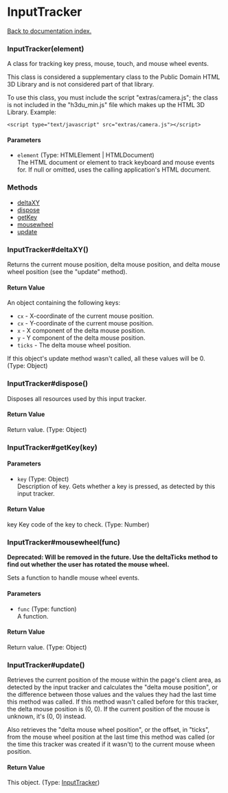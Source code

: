 # InputTracker

[Back to documentation index.](index.md)

### InputTracker(element) <a id='InputTracker'></a>

A class for tracking key press, mouse, touch, and mouse wheel
events.

This class is considered a supplementary class to the
Public Domain HTML 3D Library and is not considered part of that
library.

To use this class, you must include the script "extras/camera.js"; the
class is not included in the "h3du_min.js" file which makes up
the HTML 3D Library. Example:

    <script type="text/javascript" src="extras/camera.js"></script>

#### Parameters

* `element` (Type: HTMLElement | HTMLDocument)<br>
    The HTML document or element to track keyboard and mouse events for. If null or omitted, uses the calling application's HTML document.

### Methods

* [deltaXY](#InputTracker_InputTracker_deltaXY)
* [dispose](#InputTracker_InputTracker_dispose)
* [getKey](#InputTracker_InputTracker_getKey)
* [mousewheel](#InputTracker_InputTracker_mousewheel)
* [update](#InputTracker_InputTracker_update)

### InputTracker#deltaXY() <a id='InputTracker_InputTracker_deltaXY'></a>

Returns the current mouse position, delta
mouse position, and delta mouse wheel
position (see the "update" method).

#### Return Value

An object containing the following keys:<ul>
<li><code>cx</code> - X-coordinate of the current mouse
position.
<li><code>cx</code> - Y-coordinate of the current mouse
position.
<li><code>x</code> - X component of the delta mouse position.
<li><code>y</code> - Y component of the delta mouse position.
<li><code>ticks</code> - The delta mouse wheel position.
</ul>
If this object's update method wasn't called, all these values
will be 0. (Type: Object)

### InputTracker#dispose() <a id='InputTracker_InputTracker_dispose'></a>

Disposes all resources used by this input tracker.

#### Return Value

Return value. (Type: Object)

### InputTracker#getKey(key) <a id='InputTracker_InputTracker_getKey'></a>

#### Parameters

* `key` (Type: Object)<br>
    Description of key. Gets whether a key is pressed, as detected by this input tracker.

#### Return Value

key Key code of the key to check. (Type: Number)

### InputTracker#mousewheel(func) <a id='InputTracker_InputTracker_mousewheel'></a>

<b>Deprecated: Will be removed in the future. Use the
deltaTicks method to find out whether the user
has rotated the mouse wheel.</b>

Sets a function to handle mouse wheel events.

#### Parameters

* `func` (Type: function)<br>
    A function.

#### Return Value

Return value. (Type: Object)

### InputTracker#update() <a id='InputTracker_InputTracker_update'></a>

Retrieves the current position of the mouse within
the page's client area, as detected by the input
tracker and calculates the "delta mouse position",
or the difference between
those values and the values they had the last
time this method was called. If this method wasn't
called before for this tracker, the delta mouse position is
(0, 0). If the current position of the mouse is unknown,
it's (0, 0) instead.

Also retrieves the "delta mouse wheel position", or the
offset, in "ticks", from the mouse wheel position at the
last time this method was called (or the time this tracker
was created if it wasn't) to the current mouse wheen position.

#### Return Value

This object. (Type: <a href="InputTracker.md">InputTracker</a>)
